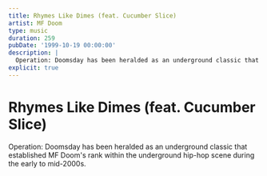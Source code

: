 ```yaml
---
title: Rhymes Like Dimes (feat. Cucumber Slice)
artist: MF Doom
type: music
duration: 259
pubDate: '1999-10-19 00:00:00'
description: |
  Operation: Doomsday has been heralded as an underground classic that established MF Doom's rank within the underground hip-hop scene during the early to mid-2000s.
explicit: true
---
```


# Rhymes Like Dimes (feat. Cucumber Slice)

Operation: Doomsday has been heralded as an underground classic that established MF Doom's rank within the underground hip-hop scene during the early to mid-2000s.
